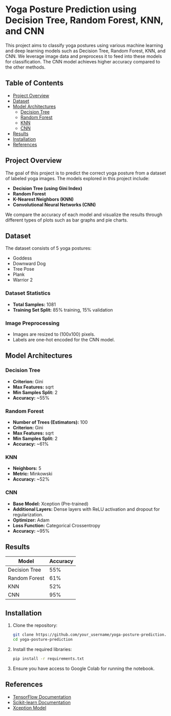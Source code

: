 # Yoga Posture Prediction using Decision Tree, Random Forest, KNN, and CNN

This project aims to classify yoga postures using various machine learning and deep learning models such as Decision Tree, Random Forest, KNN, and CNN. We leverage image data and preprocess it to feed into these models for classification. The CNN model achieves higher accuracy compared to the other methods. 

## Table of Contents
- [Project Overview](#project-overview)
- [Dataset](#dataset)
- [Model Architectures](#model-architectures)
  - [Decision Tree](#decision-tree)
  - [Random Forest](#random-forest)
  - [KNN](#knn)
  - [CNN](#cnn)
- [Results](#results)
- [Installation](#installation)
- [References](#references)

## Project Overview
The goal of this project is to predict the correct yoga posture from a dataset of labeled yoga images. The models explored in this project include:
- **Decision Tree (using Gini Index)**
- **Random Forest**
- **K-Nearest Neighbors (KNN)**
- **Convolutional Neural Networks (CNN)**

We compare the accuracy of each model and visualize the results through different types of plots such as bar graphs and pie charts.

## Dataset
The dataset consists of 5 yoga postures:
- Goddess
- Downward Dog
- Tree Pose
- Plank
- Warrior 2

### Dataset Statistics
- **Total Samples:** 1081
- **Training Set Split:** 85% training, 15% validation

### Image Preprocessing
- Images are resized to (100x100) pixels.
- Labels are one-hot encoded for the CNN model.

## Model Architectures

### Decision Tree
- **Criterion:** Gini
- **Max Features:** sqrt
- **Min Samples Split:** 2
- **Accuracy:** ~55%

### Random Forest
- **Number of Trees (Estimators):** 100
- **Criterion:** Gini
- **Max Features:** sqrt
- **Min Samples Split:** 2
- **Accuracy:** ~61%

### KNN
- **Neighbors:** 5
- **Metric:** Minkowski
- **Accuracy:** ~52%

### CNN
- **Base Model:** Xception (Pre-trained)
- **Additional Layers:** Dense layers with ReLU activation and dropout for regularization.
- **Optimizer:** Adam
- **Loss Function:** Categorical Crossentropy
- **Accuracy:** ~95%

## Results
| Model          | Accuracy |
| -------------- | -------- |
| Decision Tree  | 55%      |
| Random Forest  | 61%      |
| KNN            | 52%      |
| CNN            | 95%      |

## Installation

1. Clone the repository:
   ```bash
   git clone https://github.com/your_username/yoga-posture-prediction.git
   cd yoga-posture-prediction
   ```

2. Install the required libraries:
   ```bash
   pip install -r requirements.txt
   ```

3. Ensure you have access to Google Colab for running the notebook.

## References
- [TensorFlow Documentation](https://www.tensorflow.org/api_docs)
- [Scikit-learn Documentation](https://scikit-learn.org/stable/documentation.html)
- [Xception Model](https://keras.io/api/applications/xception/)

